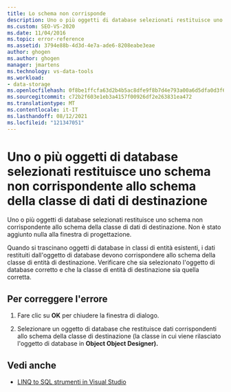 ```yaml
---
title: Lo schema non corrisponde
description: Uno o più oggetti di database selezionati restituisce uno schema non corrispondente allo schema della classe di dati di destinazione
ms.custom: SEO-VS-2020
ms.date: 11/04/2016
ms.topic: error-reference
ms.assetid: 3794e88b-4d3d-4e7a-ade6-8208eabe3eae
author: ghogen
ms.author: ghogen
manager: jmartens
ms.technology: vs-data-tools
ms.workload:
- data-storage
ms.openlocfilehash: 0f8be1ffcfa63d2b4b5ac8dfe9f8b7d4e793a00a6d5dfa0d3f68d4a4c3a58596
ms.sourcegitcommit: c72b2f603e1eb3a4157f00926df2e263831ea472
ms.translationtype: MT
ms.contentlocale: it-IT
ms.lasthandoff: 08/12/2021
ms.locfileid: "121347051"
---
```

# <a name="one-or-more-selected-database-objects-return-a-schema-that-does-not-match-the-schema-of-the-target-class"></a>Uno o più oggetti di database selezionati restituisce uno schema non corrispondente allo schema della classe di dati di destinazione

Uno o più oggetti di database selezionati restituisce uno schema non corrispondente allo schema della classe di dati di destinazione. Non è stato aggiunto nulla alla finestra di progettazione.

Quando si trascinano oggetti di database in classi di entità esistenti, i dati restituiti dall'oggetto di database devono corrispondere allo schema della classe di entità di destinazione. Verificare che sia selezionato l'oggetto di database corretto e che la classe di entità di destinazione sia quella corretta.

## <a name="to-correct-this-error"></a>Per correggere l'errore

1. Fare clic su **OK** per chiudere la finestra di dialogo.

2. Selezionare un oggetto di database che restituisce dati corrispondenti allo schema della classe di destinazione (la classe in cui viene rilasciato l'oggetto di database in **Object Object Designer).**

## <a name="see-also"></a>Vedi anche

- [LINQ to SQL strumenti in Visual Studio](../data-tools/linq-to-sql-tools-in-visual-studio2.md)

